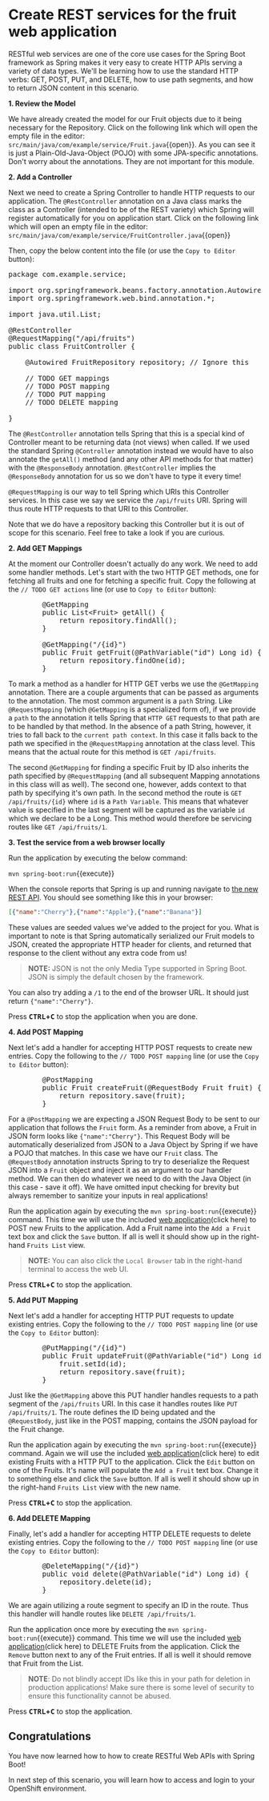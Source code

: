 # Create REST services for the fruit web application

RESTful web services are one of the core use cases for the Spring Boot framework as Spring makes it very easy to create HTTP APIs serving a variety of data types. We'll be learning how to use the standard HTTP verbs: GET, POST, PUT, and DELETE, how to use path segments, and how to return JSON content in this scenario.

**1. Review the Model**

We have already created the model for our Fruit objects due to it being necessary for the Repository. Click on the following link which will open the empty file in the editor: ``src/main/java/com/example/service/Fruit.java``{{open}}. As you can see it is just a Plain-Old-Java-Object (POJO) with some JPA-specific annotations. Don't worry about the annotations. They are not important for this module.

**2. Add a Controller**

Next we need to create a Spring Controller to handle HTTP requests to our application. The `@RestController` annotation on a Java class marks the class as a Controller (intended to be of the REST variety) which Spring will register automatically for you on application start. Click on the following link which will open an empty file in the editor: ``src/main/java/com/example/service/FruitController.java``{{open}}

Then, copy the below content into the file (or use the `Copy to Editor` button):

<pre class="file" data-filename="src/main/java/com/example/service/FruitController.java" data-target="replace">
package com.example.service;

import org.springframework.beans.factory.annotation.Autowired;
import org.springframework.web.bind.annotation.*;

import java.util.List;

@RestController
@RequestMapping("/api/fruits")
public class FruitController {

    @Autowired FruitRepository repository; // Ignore this
    
    // TODO GET mappings
    // TODO POST mapping
    // TODO PUT mapping
    // TODO DELETE mapping

}
</pre>

The `@RestController` annotation tells Spring that this is a special kind of Controller meant to be returning data (not views) when called. If we used the standard Spring `@Controller` annotation instead we would have to also annotate the `getAll()` method (and any other API methods for that matter) with the `@ResponseBody` annotation. `@RestController` implies the `@ResponseBody` annotation for us so we don't have to type it every time!

`@RequestMapping` is our way to tell Spring which URIs this Controller services. In this case we say we service the `/api/fruits` URI. Spring will thus route HTTP requests to that URI to this Controller.

Note that we do have a repository backing this Controller but it is out of scope for this scenario. Feel free to take a look if you are curious.

**2. Add GET Mappings**

At the moment our Controller doesn't actually do any work. We need to add some handler methods. Let's start with the two HTTP GET methods, one for fetching all fruits and one for fetching a specific fruit. Copy the following at the ``// TODO GET actions`` line (or use to `Copy to Editor` button):

<pre class="file" data-filename="src/main/java/com/example/service/FruitController.java" data-target="insert" data-marker="// TODO GET mappings">
        @GetMapping
        public List&lt;Fruit&gt; getAll() {
            return repository.findAll();
        }

        @GetMapping("/{id}")
        public Fruit getFruit(@PathVariable("id") Long id) {
            return repository.findOne(id);
        }
</pre>

To mark a method as a handler for HTTP GET verbs we use the `@GetMapping` annotation. There are a couple arguments that can be passed as arguments to the annotation. The most common argument is a `path` String. Like `@RequestMapping` (which `@GetMapping` is a specialized form of), if we provide a `path` to the annotation it tells Spring that `HTTP GET` requests to that path are to be handled by that method. In the absence of a path String, however, it tries to fall back to the `current path context`. In this case it falls back to the path we specified in the `@RequestMapping` annotation at the class level. This means that the actual route for this method is `GET /api/fruits`.

The second `@GetMapping` for finding a specific Fruit by ID also inherits the path specified by `@RequestMapping` (and all subsequent Mapping annotations in this class will as well). The second one, however, adds context to that path by specifying it's own path. In the second method the route is `GET /api/fruits/{id}` where `id` is a `Path Variable`. This means that whatever value is specified in the last segment will be captured as the variable `id` which we declare to be a Long. This method would therefore be servicing routes like `GET /api/fruits/1`.

**3. Test the service from a web browser locally**

Run the application by executing the below command:

``mvn spring-boot:run``{{execute}}

When the console reports that Spring is up and running navigate to [the new REST API](https://[[HOST_SUBDOMAIN]]-8080-[[KATACODA_HOST]].environments.katacoda.com/api/fruits). You should see something like this in your browser:

```json
[{"name":"Cherry"},{"name":"Apple"},{"name":"Banana"}]
```

These values are seeded values we've added to the project for you. What is important to note is that Spring automatically serialized our Fruit models to JSON, created the appropriate HTTP header for clients, and returned that response to the client without any extra code from us! 

>**NOTE:** JSON is not the only Media Type supported in Spring Boot. JSON is simply the default chosen by the framework.

You can also try adding a `/1` to the end of the browser URL. It should just return `{"name":"Cherry"}`. 

Press **<kbd>CTRL</kbd>+<kbd>C</kbd>** to stop the application when you are done.

**4. Add POST Mapping**

Next let's add a handler for accepting HTTP POST requests to create new entries. Copy the following to the `// TODO POST mapping` line (or use the `Copy to Editor` button):

<pre class="file" data-filename="src/main/java/com/example/service/FruitController.java" data-target="insert" data-marker="// TODO POST mapping">
        @PostMapping
        public Fruit createFruit(@RequestBody Fruit fruit) {
            return repository.save(fruit);
        }
</pre>

For a `@PostMapping` we are expecting a JSON Request Body to be sent to our application that follows the `Fruit` form. As a reminder from above, a Fruit in JSON form looks like `{"name":"Cherry"}`. This Request Body will be automatically deserialized from JSON to a Java Object by Spring if we have a POJO that matches. In this case we have our `Fruit` class. The `@RequestBody` annotation instructs Spring to try to deserialize the Request JSON into a `Fruit` object and inject it as an argument to our handler method. We can then do whatever we need to do with the Java Object (in this case - save it off). We have omitted input checking for brevity but always remember to sanitize your inputs in real applications!

Run the application again by executing the ``mvn spring-boot:run``{{execute}} command. This time we will use the included [web application](https://[[HOST_SUBDOMAIN]]-8080-[[KATACODA_HOST]].environments.katacoda.com/)(click here) to POST new Fruits to the application. Add a Fruit name into the `Add a Fruit` text box and click the `Save` button. If all is well it should show up in the right-hand `Fruits List` view.

>**NOTE:** You can also click the `Local Browser` tab in the right-hand terminal to access the web UI.

Press **<kbd>CTRL</kbd>+<kbd>C</kbd>** to stop the application.

**5. Add PUT Mapping**

Next let's add a handler for accepting HTTP PUT requests to update existing entries. Copy the following to the `// TODO POST mapping` line (or use the `Copy to Editor` button):

<pre class="file" data-filename="src/main/java/com/example/service/FruitController.java" data-target="insert" data-marker="// TODO PUT mapping">
        @PutMapping("/{id}")
        public Fruit updateFruit(@PathVariable("id") Long id, @RequestBody Fruit fruit) {
            fruit.setId(id);
            return repository.save(fruit);
        }
</pre>

Just like the `@GetMapping` above this PUT handler handles requests to a path segment of the `/api/fruits` URI. In this case it handles routes like `PUT /api/fruits/1`. The route defines the ID being updated and the `@RequestBody`, just like in the POST mapping, contains the JSON payload for the Fruit change. 

Run the application again by executing the ``mvn spring-boot:run``{{execute}} command. Again we will use the included [web application](https://[[HOST_SUBDOMAIN]]-8080-[[KATACODA_HOST]].environments.katacoda.com/)(click here) to edit existing Fruits with a HTTP PUT to the application. Click the `Edit` button on one of the Fruits. It's name will populate the `Add a Fruit` text box. Change it to something else and click the `Save` button. If all is well it should show up in the right-hand `Fruits List` view with the new name.

Press **<kbd>CTRL</kbd>+<kbd>C</kbd>** to stop the application.

**6. Add DELETE Mapping**

Finally, let's add a handler for accepting HTTP DELETE requests to delete existing entries. Copy the following to the `// TODO POST mapping` line (or use the `Copy to Editor` button):

<pre class="file" data-filename="src/main/java/com/example/service/FruitController.java" data-target="insert" data-marker="// TODO DELETE mapping">
        @DeleteMapping("/{id}")
        public void delete(@PathVariable("id") Long id) {
            repository.delete(id);
        }
</pre>

We are again utilizing a route segment to specify an ID in the route. Thus this handler will handle routes like `DELETE /api/fruits/1`. 

Run the application once more by executing the ``mvn spring-boot:run``{{execute}} command. This time we will use the included [web application](https://[[HOST_SUBDOMAIN]]-8080-[[KATACODA_HOST]].environments.katacoda.com/)(click here) to DELETE Fruits from the application. Click the `Remove` button next to any of the Fruit entries. If all is well it should remove that Fruit from the List.

>**NOTE**: Do not blindly accept IDs like this in your path for deletion in production applications! Make sure there is some level of security to ensure this functionality cannot be abused.

Press **<kbd>CTRL</kbd>+<kbd>C</kbd>** to stop the application.

## Congratulations

You have now learned how to how to create RESTful Web APIs with Spring Boot! 

In next step of this scenario, you will learn how to access and login to your OpenShift environment. 